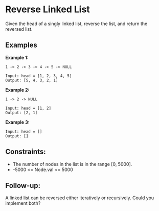 # Reverse Linked List

Given the head of a singly linked list, reverse the list, and return the reversed list.

## Examples

**Example 1:**

```plaintext
1 -> 2 -> 3 -> 4 -> 5 -> NULL

Input: head = [1, 2, 3, 4, 5]
Output: [5, 4, 3, 2, 1]
```

**Example 2:**

```plaintext
1 -> 2 -> NULL

Input: head = [1, 2]
Output: [2, 1]
```

**Example 3:**

```plaintext
Input: head = []
Output: []
```

## Constraints:

* The number of nodes in the list is in the range [0, 5000].
* -5000 <= Node.val <= 5000

## Follow-up:
A linked list can be reversed either iteratively or recursively. Could you implement both?